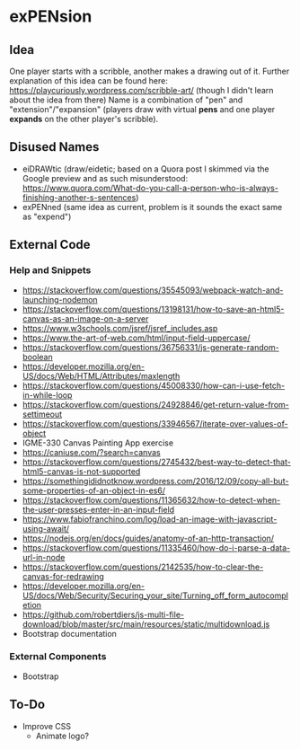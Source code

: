 # exPENsion
## Idea
One player starts with a scribble, another makes a drawing out of it.
Further explanation of this idea can be found here: https://playcuriously.wordpress.com/scribble-art/ (though I didn't learn about the idea from there)
Name is a combination of "pen" and "extension"/"expansion" (players draw with virtual **pens** and one player **expands** on the other player's scribble).
## Disused Names
- eiDRAWtic (draw/eidetic; based on a Quora post I skimmed via the Google preview and as such misunderstood: https://www.quora.com/What-do-you-call-a-person-who-is-always-finishing-another-s-sentences)
- exPENned (same idea as current, problem is it sounds the exact same as "expend")
## External Code
### Help and Snippets
- https://stackoverflow.com/questions/35545093/webpack-watch-and-launching-nodemon
- https://stackoverflow.com/questions/13198131/how-to-save-an-html5-canvas-as-an-image-on-a-server
- https://www.w3schools.com/jsref/jsref_includes.asp
- https://www.the-art-of-web.com/html/input-field-uppercase/
- https://stackoverflow.com/questions/36756331/js-generate-random-boolean
- https://developer.mozilla.org/en-US/docs/Web/HTML/Attributes/maxlength
- https://stackoverflow.com/questions/45008330/how-can-i-use-fetch-in-while-loop
- https://stackoverflow.com/questions/24928846/get-return-value-from-settimeout
- https://stackoverflow.com/questions/33946567/iterate-over-values-of-object
- IGME-330 Canvas Painting App exercise
- https://caniuse.com/?search=canvas
- https://stackoverflow.com/questions/2745432/best-way-to-detect-that-html5-canvas-is-not-supported
- https://somethingididnotknow.wordpress.com/2016/12/09/copy-all-but-some-properties-of-an-object-in-es6/
- https://stackoverflow.com/questions/11365632/how-to-detect-when-the-user-presses-enter-in-an-input-field
- https://www.fabiofranchino.com/log/load-an-image-with-javascript-using-await/
- https://nodejs.org/en/docs/guides/anatomy-of-an-http-transaction/
- https://stackoverflow.com/questions/11335460/how-do-i-parse-a-data-url-in-node
- https://stackoverflow.com/questions/2142535/how-to-clear-the-canvas-for-redrawing
- https://developer.mozilla.org/en-US/docs/Web/Security/Securing_your_site/Turning_off_form_autocompletion
- https://github.com/robertdiers/js-multi-file-download/blob/master/src/main/resources/static/multidownload.js
- Bootstrap documentation
### External Components
- Bootstrap
## To-Do
- Improve CSS
    - Animate logo?